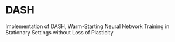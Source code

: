 # DASH
Implementation of DASH, Warm-Starting Neural Network Training in Stationary Settings without Loss of Plasticity
